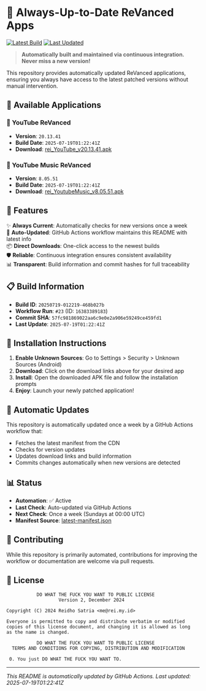 # 🎯 Always-Up-to-Date ReVanced Apps

[![Latest Build](https://img.shields.io/badge/Build-20250719--012219--468b027b-blue)](https://cdn.rei.my.id/revanced/)
[![Last Updated](https://img.shields.io/badge/Last%20Updated-2025--07--19T01%3A22%3A41Z-green)](https://cdn.rei.my.id/revanced/latest-manifest.json)

> **Automatically built and maintained via continuous integration. Never miss a new version!**

This repository provides automatically updated ReVanced applications, ensuring you always have access to the latest patched versions without manual intervention.

## 📱 Available Applications

### 🎥 YouTube ReVanced
- **Version**: `20.13.41`
- **Build Date**: `2025-07-19T01:22:41Z`
- **Download**: [rei_YouTube_v20.13.41.apk](https://cdn.rei.my.id/revanced/rei_YouTube_v20.13.41.apk)

### 🎵 YouTube Music ReVanced
- **Version**: `8.05.51`
- **Build Date**: `2025-07-19T01:22:41Z`
- **Download**: [rei_YoutubeMusic_v8.05.51.apk](https://cdn.rei.my.id/revanced/rei_YoutubeMusic_v8.05.51.apk)

## 🚀 Features

✨ **Always Current**: Automatically checks for new versions once a week  
🔄 **Auto-Updated**: GitHub Actions workflow maintains this README with latest info  
📦 **Direct Downloads**: One-click access to the newest builds  
🛡️ **Reliable**: Continuous integration ensures consistent availability  
📊 **Transparent**: Build information and commit hashes for full traceability  

## 📋 Build Information

- **Build ID**: `20250719-012219-468b027b`
- **Workflow Run**: `#23` (ID: `16383389183`)
- **Commit SHA**: `57fc981869022aa6c9e0e2a906e59249ce459fd1`
- **Last Update**: `2025-07-19T01:22:41Z`

## 📖 Installation Instructions

1. **Enable Unknown Sources**: Go to Settings > Security > Unknown Sources (Android)
2. **Download**: Click on the download links above for your desired app
3. **Install**: Open the downloaded APK file and follow the installation prompts
4. **Enjoy**: Launch your newly patched application!

## 🔄 Automatic Updates

This repository is automatically updated once a week by a GitHub Actions workflow that:
- Fetches the latest manifest from the CDN
- Checks for version updates
- Updates download links and build information
- Commits changes automatically when new versions are detected

## 📊 Status

- **Automation**: ✅ Active
- **Last Check**: Auto-updated via GitHub Actions
- **Next Check**: Once a week (Sundays at 00:00 UTC)
- **Manifest Source**: [latest-manifest.json](https://cdn.rei.my.id/revanced/latest-manifest.json)

## 🤝 Contributing

While this repository is primarily automated, contributions for improving the workflow or documentation are welcome via pull requests.

## 📜 License

```
           DO WHAT THE FUCK YOU WANT TO PUBLIC LICENSE
                   Version 2, December 2024

Copyright (C) 2024 Reidho Satria <me@rei.my.id>

Everyone is permitted to copy and distribute verbatim or modified
copies of this license document, and changing it is allowed as long
as the name is changed.

           DO WHAT THE FUCK YOU WANT TO PUBLIC LICENSE
  TERMS AND CONDITIONS FOR COPYING, DISTRIBUTION AND MODIFICATION

 0. You just DO WHAT THE FUCK YOU WANT TO.
```

---

*This README is automatically updated by GitHub Actions. Last updated: 2025-07-19T01:22:41Z*
